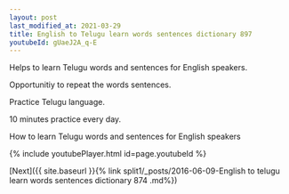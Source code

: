 ```yaml
---
layout: post
last_modified_at: 2021-03-29
title: English to Telugu learn words sentences dictionary 897 
youtubeId: gUaeJ2A_q-E
---
```

 
 
Helps to learn Telugu words and sentences for English speakers.

Opportunitiy to repeat the words sentences. 

Practice Telugu language. 
 
10 minutes practice every day. 
 
How to learn Telugu words and sentences for English speakers 
 
{% include youtubePlayer.html id=page.youtubeId %}
 
 
[Next]({{ site.baseurl }}{% link  split1/_posts/2016-06-09-English to telugu learn words sentences dictionary 874 .md%})
 
